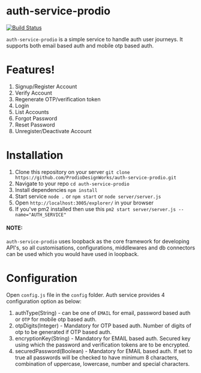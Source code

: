 
# auth-service-prodio

[![Build Status](https://travis-ci.org/joemccann/dillinger.svg?branch=master)](https://travis-ci.org/joemccann/dillinger)

`auth-service-prodio` is a simple service to handle auth user journeys. It supports both email based auth and mobile otp based auth.

# Features!
1. Signup/Register Account
2. Verify Account 
3. Regenerate OTP/verification token
4. Login
5. List Accounts
6. Forgot Password
7. Reset Password
8. Unregister/Deactivate Account


# Installation
1. Clone this repository on your server `git clone https://github.com/ProdioDesignWorks/auth-service-prodio.git`
2. Navigate to your repo `cd auth-service-prodio`
3. Install dependencies `npm install`
4. Start service `node .` or `npm start` or `node server/server.js`
5. Open `http://localhost:3005/explorer/` in your browser
5. If you've pm2 installed then use this `pm2 start server/server.js --name="AUTH_SERVICE"`
#### NOTE: 
`auth-service-prodio` uses loopback as the core framework for developing API's, so all customisations, configurations, middlewares and db connectors can be used which you would have used in loopback.

# Configuration
Open `config.js` file in the `config` folder. Auth service provides 4 configuration option as below: 

1. authType(String) - can be one of `EMAIL` for email, password based auth or `OTP` for mobile otp based auth.
2. otpDigits(Integer) - Mandatory for OTP based auth. Number of digits of otp to be generated if OTP based auth.
3. encryptionKey(String) - Mandatory for EMAIL based auth. Secured key using which the password and verification tokens are to be encrypted.
4. securedPassword(Boolean) - Mandatory for EMAIL based auth. If set to true all passwords will be checked to have minimum 8 characters, combination of uppercase, lowercase, number and special characters.

